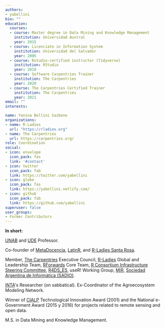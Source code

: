```yaml
---
authors:
- yabellini
bio: ""
education:
  courses:
  - course: Master degree in Data Mining and Knowledge Management
    institution: Universidad Austral
    year: 2015
  - course: Licenciate in Information System
    institution: Universidad del Salvador
    year: 2005
  - course: Rstudio-certified instructor (Tidyverse)
    institution: RStudio
    year: 2019
  - course: Software Carpentries Trainer
    institution: The Carpentries
    year: 2020    
  - course: The Carpentries Certified Trainer  
    institution: The Carpentries
    year: 2021    
email: ""
interests:

name: Yanina Bellini Saibene
organizations:
- name: R-Ladies
  url: "https://rladies.org"
- name: The Carpentries
  url: https://carpentries.org/
role: Coordination
social:
- icon: envelope
  icon_pack: fas
  link: '#contact'
- icon: twitter
  icon_pack: fab
  link: https://twitter.com/yabellini
- icon: globe
  icon_pack: fas
  link: https://yabellini.netlify.com/
- icon: github
  icon_pack: fab
  link: https://github.com/yabellini
superuser: false
user_groups:
- Former Contributors
---
```



__In short:__ 

[UNAB](https://www.unab.edu.ar/) and [UDE](https://www.fca-ude.edu.uy/) Professor.

Co-founder of [MetaDocencia](https://www.metadocencia.org/), [LatinR](https://latin-r.com/), and [R-Ladies Santa Rosa](https://www.meetup.com/es/rladies-santa-rosa/).

Member, [The Carpentries](https://carpentries.org/) Executive Council,  [R-Ladies](https://rladies.org/) Global and Leadership Team, [RForwards](https://forwards.github.io/) Core Team, [R Consortium Infrastructure Steering Committee](https://www.r-consortium.org/about/governance), [R4DS_ES](https://github.com/cienciadedatos), useR! Working Group, [MiR](https://mircommunity.com), [Sociedad Argentina de Informática (SADIO)](https://www.sadio.org.ar/).

[INTA](https://www.argentina.gob.ar/inta)'s Researcher (on sabbatical). Ex-Coordinator of the Agroecosystem Modeling Network.

Winner of [CIALP](http://cialp.com.ar/) Technological Innovation Award (2001) and the National e-Government Award (2015 y 2016) for projects related to remote sensing and open data.  

M.S. in Data Mining and Knowledge Management.

